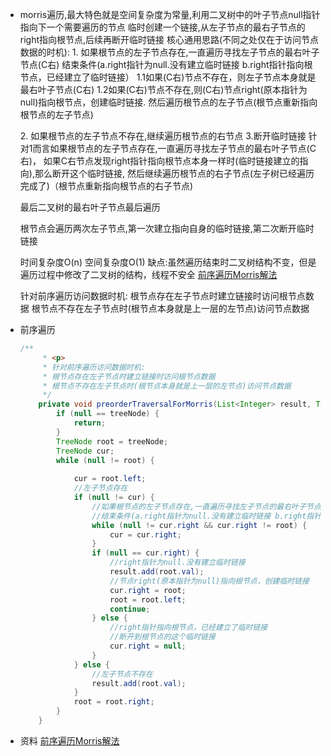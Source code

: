 - morris遍历,最大特色就是空间复杂度为常量,利用二叉树中的叶子节点null指针指向下一个需要遍历的节点
        临时创建一个链接,从左子节点的最右子节点的right指向根节点,后续再断开临时链接
        核心通用思路(不同之处仅在于访问节点数据的时机):
        1. 如果根节点的左子节点存在,一直遍历寻找左子节点的最右叶子节点(C右)
        结束条件(a.right指针为null.没有建立临时链接 b.right指针指向根节点，已经建立了临时链接）
        1.1如果(C右)节点不存在，则左子节点本身就是最右叶子节点(C右)
        1.2如果(C右)节点不存在,则(C右)节点right(原本指针为null)指向根节点，创建临时链接.
        然后遍历根节点的左子节点(根节点重新指向根节点的左子节点)
        <p>
        2. 如果根节点的左子节点不存在,继续遍历根节点的右节点
        3.断开临时链接
        针对1而言如果根节点的左子节点存在,一直遍历寻找左子节点的最右叶子节点(C右)，
        如果C右节点发现right指针指向根节点本身一样时(临时链接建立的指向),那么断开这个临时链接,
        然后继续遍历根节点的右子节点(左子树已经遍历完成了)（根节点重新指向根节点的右子节点)
        <p>
        最后二叉树的最右叶子节点最后遍历
        <p>
        根节点会遍历两次左子节点,第一次建立指向自身的临时链接,第二次断开临时链接
        <p>
        <p>
        时间复杂度O(n)
        空间复杂度O(1)
        缺点:虽然遍历结束时二叉树结构不变，但是遍历过程中修改了二叉树的结构，线程不安全
        [前序遍历Morris解法](https://leetcode.cn/problems/binary-tree-preorder-traversal/solution/leetcodesuan-fa-xiu-lian-dong-hua-yan-shi-xbian-2/)
        <p>
        针对前序遍历访问数据时机:
        根节点存在左子节点时建立链接时访问根节点数据
        根节点不存在左子节点时(根节点本身就是上一层的左节点)访问节点数据
- 前序遍历
  ```java
  /**
       * <p>
       * 针对前序遍历访问数据时机:
       * 根节点存在左子节点时建立链接时访问根节点数据
       * 根节点不存在左子节点时(根节点本身就是上一层的左节点)访问节点数据
       */
      private void preorderTraversalForMorris(List<Integer> result, TreeNode treeNode) {
          if (null == treeNode) {
              return;
          }
          TreeNode root = treeNode;
          TreeNode cur;
          while (null != root) {
              
              cur = root.left;
              //左子节点存在
              if (null != cur) {
                  //如果根节点的左子节点存在,一直遍历寻找左子节点的最右叶子节点(C右)
                  //结束条件(a.right指针为null.没有建立临时链接 b.right指针指向根节点，已经建立了临时链接）
                  while (null != cur.right && cur.right != root) {
                      cur = cur.right;
                  }
                  if (null == cur.right) {
                      //right指针为null.没有建立临时链接
                      result.add(root.val);
                      //节点right(原本指针为null)指向根节点，创建临时链接
                      cur.right = root;
                      root = root.left;
                      continue;
                  } else {
                      //right指针指向根节点，已经建立了临时链接
                      //断开到根节点的这个临时链接
                      cur.right = null;
                  }
              } else {
                  //左子节点不存在
                  result.add(root.val);
              }
              root = root.right;
          }
      }
  ```
- 资料
  [前序遍历Morris解法](https://leetcode.cn/problems/binary-tree-preorder-traversal/solution/leetcodesuan-fa-xiu-lian-dong-hua-yan-shi-xbian-2/)